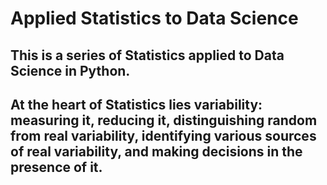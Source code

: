 # Applied Statistics to Data Science
## This is a series of Statistics applied to Data Science in Python.
## At the heart of Statistics lies variability: measuring it, reducing it, distinguishing random from real variability, identifying various sources of real variability, and making decisions in the presence of it.
